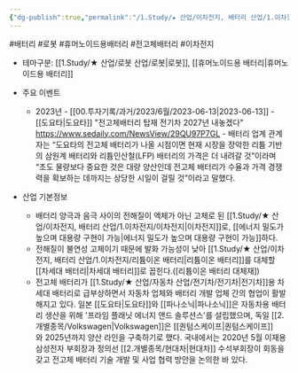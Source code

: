```yaml
---
{"dg-publish":true,"permalink":"/1.Study/★ 산업/이차전지, 배터리 산업/1.이차전지/전고체 배터리/","created":"2024-11-20T21:02:27.516+09:00","updated":"2025-06-03T20:07:21.262+09:00"}
---
```


#배터리 #로봇 #휴머노이드용배터리 #전고체배터리 #이차전지 


- 테마구분: [[1.Study/★ 산업/로봇 산업/로봇\|로봇]], [[휴머노이드용 배터리\|휴머노이드용 배터리]]



- 주요 이벤트
	- 2023년
			- [[00.투자기록/과거/2023/6월/2023-06-13\|2023-06-13]]
				- [[도요타\|도요타]] "전고체배터리 탑재 전기차 2027년 내놓겠다" https://www.sedaily.com/NewsView/29QU97P7GL
					- 배터리 업계 관계자는 “도요타의 전고체 배터리가 나올 시점이면 현재 시장을 장악한 리튬 기반의 삼원계 배터리와 리튬인산철(LFP) 배터리의 가격은 더 내려갈 것”이라며 “초도 물량보다 중요한 것은 대량 양산인데 전고체 배터리가 수율과 가격 경쟁력을 확보하는 데까지는 상당한 시일이 걸릴 것”이라고 말했다.  



- 산업 기본정보
	- 배터리 양극과 음극 사이의 전해질이 액체가 아닌 고체로 된 [[1.Study/★ 산업/이차전지, 배터리 산업/1.이차전지/이차전지\|이차전지]]로, [[에너지 밀도가 높으며 대용량 구현이 가능\|에너지 밀도가 높으며 대용량 구현이 가능]]하다.  
	- 전해질이 불연성 고체이기 때문에 발화 가능성이 낮아 [[1.Study/★ 산업/이차전지, 배터리 산업/1.이차전지/리튬이온 배터리\|리튬이온 배터리]]를 대체할 [[차세대 배터리\|차세대 배터리]]로 꼽힌다.([리튬이온 배터리 대체재])
	- 전고체 배터리가 [[1.Study/★ 산업/자동차 산업/전기차/전기차\|전기차]]용 차세대 배터리로 급부상하면서 자동차 업체와 배터리 개발 업체 간의 협업이 활발해지고 있다. 일본 [[도요타\|도요타]]와 [[파나소닉\|파나소닉]]은 자동차용 배터리 생산을 위해 '프라임 플래닛 에너지 앤드 솔루션스'를 설립했으며, 독일 [[2.개별종목/Volkswagen\|Volkswagen]]은 [[퀀텀스케이프\|퀀텀스케이프]]와 2025년까지 양산 라인을 구축하기로 했다. 국내에서는 2020년 5월 이재용 삼성전자 부회장과 정의선 [[2.개별종목/현대차\|현대차]] 수석부회장이 회동을 갖고 전고체 배터리 기술 개발 및 사업 협력 방안을 논의한 바 있다.

